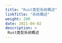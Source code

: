```yaml
---
title: "Rust类型系统概述"
linkTitle: "系统概述"
weight: 200
date: 2021-04-02
description: >
 Rust类型系统概述
---
```

